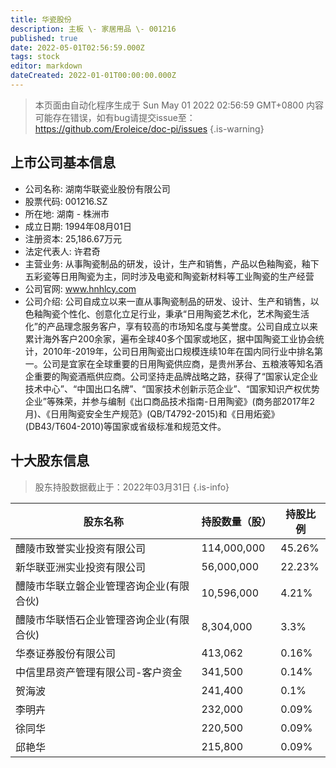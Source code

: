 ```yaml
---
title: 华瓷股份
description: 主板 \- 家居用品 \- 001216
published: true
date: 2022-05-01T02:56:59.000Z
tags: stock
editor: markdown
dateCreated: 2022-01-01T00:00:00.000Z
---
```


> 本页面由自动化程序生成于 Sun May 01 2022 02:56:59 GMT+0800
> 内容可能存在错误，如有bug请提交issue至：https://github.com/Eroleice/doc-pi/issues
{.is-warning}

## 上市公司基本信息
- 公司名称: 湖南华联瓷业股份有限公司
- 股票代码: 001216.SZ
- 所在地: 湖南 - 株洲市
- 成立日期: 1994年08月01日
- 注册资本: 25,186.67万元
- 法定代表人: 许君奇
- 主营业务: 从事陶瓷制品的研发，设计，生产和销售，产品以色釉陶瓷，釉下五彩瓷等日用陶瓷为主，同时涉及电瓷和陶瓷新材料等工业陶瓷的生产经营
- 公司官网: www.hnhlcy.com
- 公司介绍: 公司自成立以来一直从事陶瓷制品的研发、设计、生产和销售，以色釉陶瓷个性化、创意化立足行业，秉承“日用陶瓷艺术化，艺术陶瓷生活化”的产品理念服务客户，享有较高的市场知名度与美誉度。公司自成立以来累计海外客户200余家，遍布全球40多个国家或地区，据中国陶瓷工业协会统计，2010年-2019年，公司日用陶瓷出口规模连续10年在国内同行业中排名第一。公司是宜家在全球重要的日用陶瓷供应商，是贵州茅台、五粮液等知名酒企重要的陶瓷酒瓶供应商。公司坚持走品牌战略之路，获得了“国家认定企业技术中心”、“中国出口名牌”、“国家技术创新示范企业”、“国家知识产权优势企业”等殊荣，并参与编制《出口商品技术指南-日用陶瓷》(商务部2017年2月)、《日用陶瓷安全生产规范》(QB/T4792-2015)和《日用炻瓷》(DB43/T604-2010)等国家或省级标准和规范文件。


## 十大股东信息
> 股东持股数据截止于：2022年03月31日
{.is-info}

| 股东名称 | 持股数量（股） | 持股比例 |
| --- | --- | --- |
| 醴陵市致誉实业投资有限公司 | 114,000,000 | 45.26% |
| 新华联亚洲实业投资有限公司 | 56,000,000 | 22.23% |
| 醴陵市华联立磐企业管理咨询企业(有限合伙) | 10,596,000 | 4.21% |
| 醴陵市华联悟石企业管理咨询企业(有限合伙) | 8,304,000 | 3.3% |
| 华泰证券股份有限公司 | 413,062 | 0.16% |
| 中信里昂资产管理有限公司-客户资金 | 341,500 | 0.14% |
| 贺海波 | 241,400 | 0.1% |
| 李明卉 | 232,000 | 0.09% |
| 徐同华 | 220,500 | 0.09% |
| 邱艳华 | 215,800 | 0.09% |




